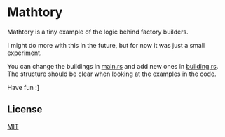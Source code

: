 # Mathtory

Mathtory is a tiny example of the logic behind factory builders.

I might do more with this in the future, but for now it was just a small experiment.

You can change the buildings in [main.rs](/src/main.rs) and add new ones in [building.rs](/src/building.rs).  
The structure should be clear when looking at the examples in the code.

Have fun :]

## License

[MIT](/LICENSE)

